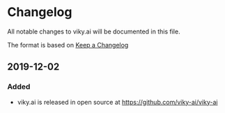 # Changelog

All notable changes to viky.ai will be documented in this file.

The format is based on [Keep a Changelog](https://keepachangelog.com/en/1.1.0/)


## 2019-12-02

### Added

- viky.ai is released in open source at <https://github.com/viky-ai/viky-ai>

